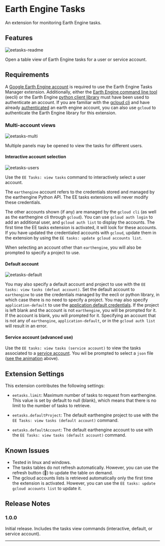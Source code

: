 # Earth Engine Tasks

An extension for monitoring Earth Engine tasks. 

## Features

![eetasks-readme](https://raw.githubusercontent.com/lopezvoliver/eetasks/main/eetasks-readme.gif)

Open a table view of Earth Engine tasks for a user or service account. 

## Requirements

A [Google Earth Engine account](https://code.earthengine.google.com/register) is required to use the Earth Engine Tasks Manager extension. Additionally, either the [Earth Engine command line tool](https://developers.google.com/earth-engine/guides/command_line) (eecli) or the Earth Engine [python client library](https://developers.google.com/earth-engine/guides/python_install) must have been used to authenticate an account. If you are familiar with the [gcloud cli](https://cloud.google.com/sdk/docs/install) and have already [authenticated](https://cloud.google.com/sdk/gcloud/reference/auth/login) an earth engine account, you can also use `gcloud` to authenticate the Earth Engine library for this extension. 

### Multi-account views

![eetasks-multi](https://raw.githubusercontent.com/lopezvoliver/eetasks/main/eetasks-multi.png)

Multiple panels may be opened to view the tasks for different users.


#### Interactive account selection

![eetasks-users](https://raw.githubusercontent.com/lopezvoliver/eetasks/main/eetasks-users.png)

Use the `EE Tasks: view tasks` command to interactively select a user account. 

The `earthengine` account refers to the credentials stored and managed by the earthengine Python API. The EE tasks extensions will never modify these credentials. 

The other accounts shown (if any) are managed by the `gcloud cli` (as well as the earthengine cli through `gcloud`). You can use `gcloud auth login` to add an additional user, and `gcloud auth list` to display the accounts. The first time the EE tasks extension is activated, it will look for these accounts. If you have updated the credentialed accounts with `gcloud`, update them in the extension by using the `EE tasks: update gcloud accounts list`.

When selecting an account other than `earthengine`, you will also be prompted to specify a project to use. 

#### Default account

![eetasks-default](https://raw.githubusercontent.com/lopezvoliver/eetasks/main/eetasks-default.png)

You may also specify a default account and project to use with the `EE tasks: view tasks (defaut account)`. Set the default account to `earthengine` to use the credentials managed by the eecli or python library, in which case there is no need to specify a project. You may also specify `application-default` to use the [application default credentials](https://cloud.google.com/sdk/gcloud/reference/auth/application-default). If the project is left blank and the account is not `earthengine`, you will be prompted for it. If the account is blank, you will prompted for it. Specifying an account that is not any of `earthengine`, `application-default`, or in the `gcloud auth list` will result in an error. 

#### Service account (advanced use)

Use the `EE tasks: view tasks (service account)` to view the tasks associated to a [service account](https://developers.google.com/earth-engine/guides/service_account). You wil be prompted to select a `json` file ([see the animation](#features) above).


## Extension Settings

This extension contributes the following settings:

* `eetasks.limit`: Maximum number of tasks to request from earthengine. This value is set by default to null (blank), which means that there is no limit to the number of tasks to retrieve. 

* `eetasks.defaultProject`: The default earthengine project to use with the `EE Tasks: view tasks (default account)` command.

* `eetasks.defaultAccount`: The default earthengine account to use with the `EE Tasks: view tasks (default account)` command.


## Known Issues

- Tested in linux and windows.  
- The tasks tables do not refresh automatically. However, you can use the refresh button (🔄) to update the table on demand. 
- The gcloud accounts lists is retrieved automatically only the first time the extension is activated. However, you can use the `EE tasks: update gcloud accounts list` to update it. 


## Release Notes

### 1.0.0

Initial release. Includes the tasks view commands (interactive, default, or service account).

---